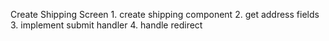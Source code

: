  Create Shipping Screen
    1. create shipping component
    2. get address fields
    3. implement submit handler
    4. handle redirect